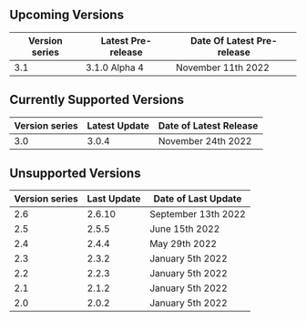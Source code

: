 ## Upcoming Versions

| Version series | Latest Pre-release | Date Of Latest Pre-release |
|-|-|-|
| 3.1 | 3.1.0 Alpha 4 | November 11th 2022 |

## Currently Supported Versions

| Version series | Latest Update | Date of Latest Release |
|-|-|-|
| 3.0 | 3.0.4 | November 24th 2022 |

## Unsupported Versions

| Version series | Last Update | Date of Last Update |
|-|-|-|
| 2.6 | 2.6.10 | September 13th 2022|
| 2.5 | 2.5.5 | June 15th 2022 |
| 2.4 | 2.4.4 | May 29th 2022 | 
| 2.3 | 2.3.2 | January 5th 2022 |
| 2.2 | 2.2.3 | January 5th 2022 | 
| 2.1 | 2.1.2 | January 5th 2022 |
| 2.0 | 2.0.2 | January 5th 2022 |
